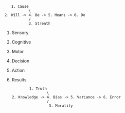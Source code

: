        1. Cause
               \
    2. Will -> 4. Be -> 5. Means -> 6. Do
               /
               3. Strenth

1. Sensory
2. Cognitive
3. Motor
4. Decision
5. Action
6. Results

   
               1. Truth
                       \
       2. Knowledge -> 4. Bias -> 5. Variance -> 6. Error
                       /
                        3. Morality
